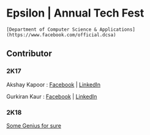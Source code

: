 # Epsilon | Annual Tech Fest
```
[Department of Computer Science & Applications](https://www.facebook.com/official.dcsa)
```

## Contributor

### 2K17
Akshay Kapoor : [Facebook](https://www.facebook.com/mailme.akshaykapoor) | [LinkedIn](https://www.linkedin.com/in/the-ak)

Gurkiran Kaur : [Facebook](https://www.facebook.com/profile.php?id=1851910042) | [LinkedIn](https://www.linkedin.com/in/gurkiran)

### 2K18
[Some Genius for sure](https://http://motherfuckingwebsite.com/)
